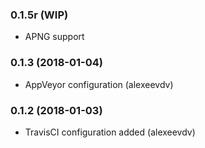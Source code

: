 ### 0.1.5r (WIP)
- APNG support

### 0.1.3 (2018-01-04)
- AppVeyor configuration (alexeevdv)

### 0.1.2 (2018-01-03)
- TravisCI configuration added (alexeevdv)

